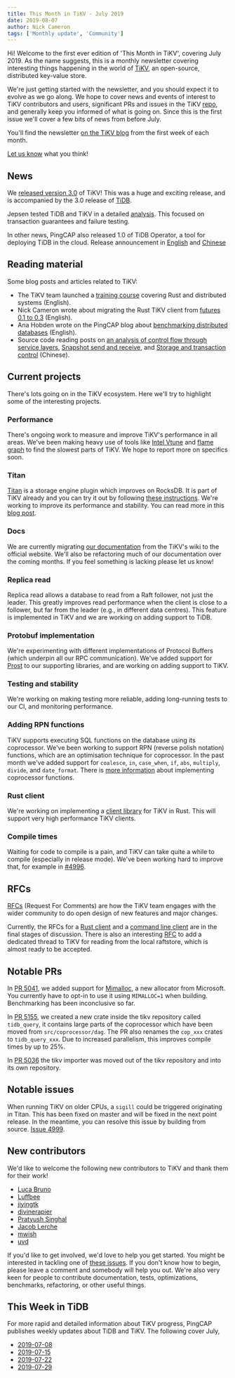```yaml
---
title: This Month in TiKV - July 2019
date: 2019-08-07
author: Nick Cameron
tags: ['Monthly update', 'Community']
---
```


Hi! Welcome to the first ever edition of 'This Month in TiKV', covering July 2019. As the name suggests, this is a monthly newsletter covering interesting things happening in the world of [TiKV](https://tikv.org/), an open-source, distributed key-value store.

We're just getting started with the newsletter, and you should expect it to evolve as we go along. We hope to cover news and events of interest to TiKV contributors and users, significant PRs and issues in the TiKV [repo](https://github.com/tikv/tikv), and generally keep you informed of what is going on. Since this is the first issue we'll cover a few bits of news from before July.

You'll find the newsletter [on the TiKV blog](https://tikv.org/blog/) from the first week of each month.

[Let us know](https://github.com/tikv/website/issues/new) what you think!

## News

We [released version 3.0](https://tikv.org/blog/tikv-3.0ga/) of TiKV! This was a huge and exciting release, and is accompanied by the 3.0 release of [TiDB](https://pingcap.com/blog/tidb-3.0-announcement/).

Jepsen tested TiDB and TiKV in a detailed [analysis](https://pingcap.com/blog/tidb-passes-jepsen-test-for-snapshot-isolation-and-single-key-linearizability/). This focused on transaction guarantees and failure testing.

In other news, PingCAP also released 1.0 of TiDB Operator, a tool for deploying TiDB in the cloud. Release announcement in [English](https://pingcap.com/blog/database-cluster-deployment-and-management-made-easy-with-kubernetes/) and [Chinese](https://pingcap.com/blog-cn/tidb-operator-1.0-ga/)


## Reading material

Some blog posts and articles related to TiKV:

* The TiKV team launched a [training course](https://tikv.org/blog/talent-training/) covering Rust and distributed systems (English).
* Nick Cameron wrote about migrating the Rust TiKV client from [futures 0.1 to 0.3](https://www.ncameron.org/blog/migrating-a-crate-from-futures-0-1-to-0-3/) (English).
* Ana Hobden wrote on the PingCAP blog about [benchmarking distributed databases](https://www.pingcap.com/blog/why-benchmarking-distributed-databases-is-so-hard/) (English).
* Source code reading posts on [an analysis of control flow through service layers](https://pingcap.com/blog-cn/tikv-source-code-reading-9/), [Snapshot send and receive](https://pingcap.com/blog-cn/tikv-source-code-reading-10/), and [Storage and transaction control](https://pingcap.com/blog-cn/tikv-soucre-code-reading-11/) (Chinese).


## Current projects

There's lots going on in the TiKV ecosystem. Here we'll try to highlight some of the interesting projects.

### Performance

There's ongoing work to measure and improve TiKV's performance in all areas. We've been making heavy use of tools like [Intel Vtune](https://software.intel.com/en-us/vtune) and [flame graph](http://www.brendangregg.com/flamegraphs.html) to find the slowest parts of TiKV. We hope to report more on specifics soon.


### Titan

[Titan](https://github.com/pingcap/titan) is a storage engine plugin which improves on RocksDB. It is part of TiKV already and you can try it out by following [these instructions](https://tikv.org/docs/3.0/tasks/configure/titan/). We're working to improve its performance and stability. You can read more in this [blog post](https://pingcap.com/blog/titan-storage-engine-design-and-implementation/).


### Docs

We are currently migrating [our documentation](https://tikv.org/docs/3.0/concepts/overview/) from the TiKV's wiki to the official website. We'll also be refactoring much of our documentation over the coming months. If you feel something is lacking please let us know!


### Replica read

Replica read allows a database to read from a Raft follower, not just the leader. This greatly improves read performance when the client is close to a follower, but far from the leader (e.g., in different data centres). This feature is implemented in TiKV and we are working on adding support to TiDB.


### Protobuf implementation

We're experimenting with different implementations of Protocol Buffers (which underpin all our RPC communication). We've added support for [Prost](https://github.com/danburkert/prost) to our supporting libraries, and are working on adding support to TiKV.


### Testing and stability

We're working on making testing more reliable, adding long-running tests to our CI, and monitoring performance.


### Adding RPN functions

TiKV supports executing SQL functions on the database using its coprocessor. We've been working to support RPN (reverse polish notation) functions, which are an optimisation technique for coprocessor. In the past month we've added support for `coalesce`, `in`, `case_when`, `if`, `abs`, `multiply`, `divide`, and `date_format`. There is [more information](https://pingcap.com/blog/adding-built-in-functions-to-tikv/) about implementing coprocessor functions.


### Rust client

We're working on implementing a [client library](https://github.com/tikv/client-rust/) for TiKV in Rust. This will support very high performance TiKV clients.


### Compile times

Waiting for code to compile is a pain, and TiKV can take quite a while to compile (especially in release mode). We've been working hard to improve that, for example in [#4996](https://github.com/tikv/tikv/pull/4996).


## RFCs

[RFCs](https://github.com/tikv/rfcs) (Request For Comments) are how the TiKV team engages with the wider community to do open design of new features and major changes.

Currently, the RFCs for a [Rust client](https://github.com/tikv/rfcs/pull/7) and a [command line client](https://github.com/tikv/rfcs/pull/21) are in the final stages of discussion. There is also an interesting [RFC](https://github.com/tikv/rfcs/pull/17) to add a dedicated thread to TiKV for reading from the local raftstore, which is almost ready to be accepted.


## Notable PRs

In [PR 5041](https://github.com/tikv/tikv/pull/5041), we added support for [Mimalloc](https://github.com/microsoft/mimalloc), a new allocator from Microsoft. You currently have to opt-in to use it using `MIMALLOC=1` when building. Benchmarking has been inconclusive so far.

In [PR 5155](https://github.com/tikv/tikv/pull/5155), we created a new crate inside the tikv repository called `tidb_query`, it contains large parts of the coprocessor which have been moved from `src/coprocessor/dag`. The PR also renames the `cop_xxx` crates to `tidb_query_xxx`. Due to increased parallelism, this improves compile times by up to 25%.

In [PR 5036](https://github.com/tikv/tikv/pull/5036) the tikv importer was moved out of the tikv repository and into its own repository.


## Notable issues

When running TiKV on older CPUs, a `sigill` could be triggered originating in Titan. This has been fixed on master and will be fixed in the next point release. In the meantime, you can resolve this issue by building from source. [Issue 4999](https://github.com/tikv/tikv/issues/4999).


## New contributors

We'd like to welcome the following new contributors to TiKV and thank them for their work!

* [Luca Bruno](https://github.com/lucab)
* [Luffbee](https://github.com/Luffbee)
* [jiyingtk](https://github.com/jiyingtk)
* [divinerapier](https://github.com/divinerapier)
* [Pratyush Singhal](https://github.com/psinghal20)
* [Jacob Lerche](https://github.com/jlerche)
* [mwish](https://github.com/mapleFU)
* [uvd](https://github.com/uvd)

If you'd like to get involved, we'd love to help you get started. You might be interested in tackling one of [these issues](https://github.com/tikv/tikv/issues?q=is%3Aopen+is%3Aissue+label%3A%22D%3A+Easy%22+label%3A%22S%3A+HelpWanted%22). If you don't know how to begin, please leave a comment and somebody will help you out. We're also very keen for people to contribute documentation, tests, optimizations, benchmarks, refactoring, or other useful things.


## This Week in TiDB

For more rapid and detailed information about TiKV progress, PingCAP publishes weekly updates about TiDB and TiKV. The following cover July,

* [2019-07-08](https://pingcap.com/weekly/2019-07-08-tidb-weekly/)
* [2019-07-15](https://pingcap.com/weekly/2019-07-15-tidb-weekly/)
* [2019-07-22](https://pingcap.com/weekly/2019-07-22-tidb-weekly/)
* [2019-07-29](https://pingcap.com/weekly/2019-07-29-tidb-weekly/)

